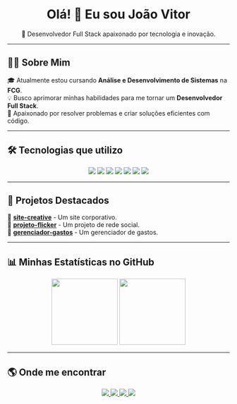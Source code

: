 <h1 align="center">Olá! 👋 Eu sou João Vitor</h1>

<p align="center">
  🚀 Desenvolvedor Full Stack apaixonado por tecnologia e inovação.
</p>



---

## 🧑‍💻 Sobre Mim
🎓 Atualmente estou cursando **Análise e Desenvolvimento de Sistemas** na **FCG**.  
💡 Busco aprimorar minhas habilidades para me tornar um **Desenvolvedor Full Stack**.  
📌 Apaixonado por resolver problemas e criar soluções eficientes com código.  

---

## 🛠️ Tecnologias que utilizo
<p align="center">
  <img src="https://img.shields.io/badge/-HTML5-E34F26?style=for-the-badge&logo=html5&logoColor=white">
  <img src="https://img.shields.io/badge/-CSS3-1572B6?style=for-the-badge&logo=css3&logoColor=white">
  <img src="https://img.shields.io/badge/-JavaScript-F7DF1E?style=for-the-badge&logo=javascript&logoColor=black">
  <img src="https://img.shields.io/badge/-React-61DAFB?style=for-the-badge&logo=react&logoColor=black">
  <img src="https://img.shields.io/badge/-Node.js-339933?style=for-the-badge&logo=node.js&logoColor=white">
  <img src="https://img.shields.io/badge/-Supabase-3ECF8E?style=for-the-badge&logo=supabase&logoColor=white">
  <img src="https://img.shields.io/badge/-Git-F05032?style=for-the-badge&logo=git&logoColor=white">
</p>

---

## 🚀 Projetos Destacados
📌 [**site-creative**](https://github.com/joaovitorrios/site-creative) - Um site corporativo.  
📌 [**projeto-flicker**](https://github.com/joaovitorrios/projeto-flicker) - Um projeto de rede social.  
📌 [**gerenciador-gastos**](https://github.com/joaovitorrios/gerenciador-gastos) - Um gerenciador de gastos.  

---

## 📊 Minhas Estatísticas no GitHub
<p align="center">
  <img height="150em" src="https://github-readme-stats.vercel.app/api?username=joaovitorrios&show_icons=true&theme=radical">
  <img height="150em" src="https://github-readme-stats.vercel.app/api/top-langs/?username=joaovitorrios&layout=compact&langs_count=7&theme=radical">
</p>

---

## 🌎 Onde me encontrar
<p align="center">
  <a href="https://www.linkedin.com/in/joaovitorrios/" target="_blank">
    <img src="https://img.shields.io/badge/-LinkedIn-0A66C2?style=for-the-badge&logo=linkedin&logoColor=white">
  </a>
  <a href="https://joaovitorriosdev.netlify.app" target="_blank">
    <img src="https://img.shields.io/badge/-Portfólio-000000?style=for-the-badge&logo=react&logoColor=white">
  </a>
  <a href="https://www.instagram.com/_joaovitorrioss/" target="_blank">
    <img src="https://img.shields.io/badge/-Instagram-E4405F?style=for-the-badge&logo=instagram&logoColor=white">
  </a>
  <a href="mailto:seuemail@gmail.com" target="_blank">
    <img src="https://img.shields.io/badge/-Email-D14836?style=for-the-badge&logo=gmail&logoColor=white">
  </a>
</p>
